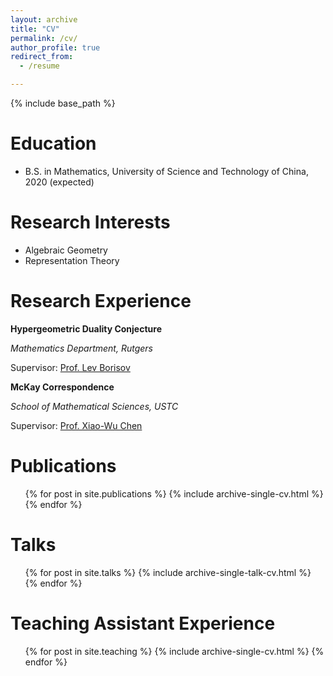 ```yaml
---
layout: archive
title: "CV"
permalink: /cv/
author_profile: true
redirect_from:
  - /resume

---
```


{% include base_path %}

# Education

- B.S. in Mathematics, University of Science and Technology of China, 2020 (expected)

# Research Interests

- Algebraic Geometry
- Representation Theory

# Research Experience

**Hypergeometric Duality Conjecture** 

*Mathematics Department, Rutgers*

Supervisor: [Prof. Lev Borisov](http://sites.math.rutgers.edu/~borisov/)

**McKay Correspondence**

*School of Mathematical Sciences, USTC*

Supervisor: [Prof. Xiao-Wu Chen](http://home.ustc.edu.cn/~xwchen/)

# Publications

  <ul>{% for post in site.publications %}
    {% include archive-single-cv.html %}
  {% endfor %}</ul>

# Talks

  <ul>{% for post in site.talks %}
    {% include archive-single-talk-cv.html %}
  {% endfor %}</ul>

# Teaching Assistant Experience

  <ul>{% for post in site.teaching %}
    {% include archive-single-cv.html %}
  {% endfor %}</ul>
